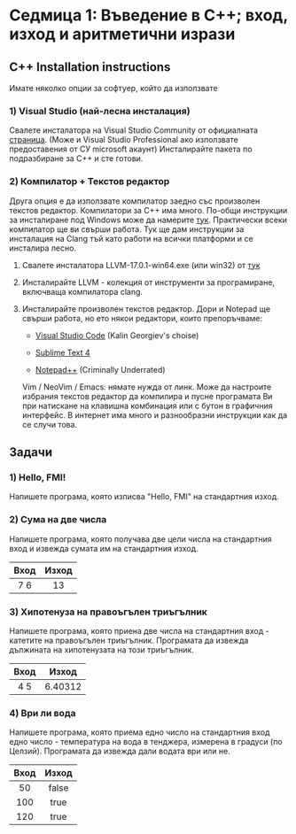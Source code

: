 # Седмица 1: Въведение в C++; вход, изход и аритметични изрази

## C++ Installation instructions

Имате няколко опции за софтуер, който да използвате

### 1) Visual Studio (най-лесна инсталация)

Свалете инсталатора на Visual Studio Community от официалната [страница](https://visualstudio.microsoft.com/downloads/). (Може и Visual Studio Professional ако използвате предоставения от СУ microsoft акаунт)
Инсталирайте пакета по подразбиране за C++ и сте готови.

### 2) Компилатор + Текстов редактор

Друга опция е да използвате компилатор заедно със произволен текстов редактор. Компилатори за C++ има много. По-общи инструкции за инсталиране под Windows може да намерите [тук](https://www.freecodecamp.org/news/how-to-install-c-and-cpp-compiler-on-windows/). Практически всеки компилатор ще ви свърши работа. Тук ще дам инструкции за инсталация на Clang тъй като работи на всички платформи и се инсталира лесно.

1) Свалете инсталатора LLVM-17.0.1-win64.exe (или win32) от [тук](https://github.com/llvm/llvm-project/releases/tag/llvmorg-17.0.1)
2) Инсталирайте LLVM - колекция от инструменти за програмиране, включваща компилатора clang.
3) Инсталирайте произволен текстов редактор. Дори и Notepad ще свърши работа, но ето някои редактори, които препоръчваме:

    - [Visual Studio Code](https://code.visualstudio.com/download) (Kalin Georgiev's choise)

    - [Sublime Text 4](https://www.sublimetext.com/download)

    - [Notepad++](https://notepad-plus-plus.org/downloads/v8.5.7/) (Criminally Underrated)

    Vim / NeoVim / Emacs: нямате нужда от линк.
Може да настроите избрания текстов редактор да компилира и пусне програмата Ви при натискане на клавишна комбинация или с бутон в графичния интерфейс. В интернет има много и разнообразни инструкции как да се случи това.

## Задачи


### 1) Hello, FMI!

Напишете програма, която изписва "Hello, FMI" на стандартния изход.

### 2) Сума на две числа

Напишете програма, която получава две цели числа на стандартния вход и извежда сумата им на стандартния изход.

|Вход | Изход |
|:---:|:---:|
| 7 6|13|


### 3) Хипотенуза на правоъгълен триъгълник

Напишете програма, която приена две числа на стандартния вход - катетите на правоъгълен триъгълник. Програмата да извежда дължината на хипотенузата на този триъгълник.

|Вход | Изход |
|:---:|:---:|
|4 5|6.40312|

### 4) Ври ли вода

Напишете програма, която приема едно число на стандартния вход едно число - температура на вода в тенджера, измерена в градуси (по Целзий). Програмата да извежда дали водата ври или не.


|Вход | Изход |
|:---:|:---:|
| 50|false|
|100|true|
|120|true|
